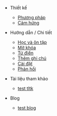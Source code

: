 - Thiết kế

  - [Phương pháp](phuong-phap.md)
  - [Cảm hứng](cam-hung.md)

- Hướng dẫn / Chi tiết

  - [Học và ôn tập](hoc-va-on-tap.md)
  - [Mở khóa](mo-khoa.md)
  - [Từ điển](tu-dien.md)
  - [Thêm ghi chú](them-ghi-chu.md)
  - [Cài đặt](cai-dat.md)
  - [Phản hồi](phan-hoi.md)

- Tài liệu tham khảo

  - [test tltk](test-tltk.md)

- Blog

  - [test blog](test-blog.md)